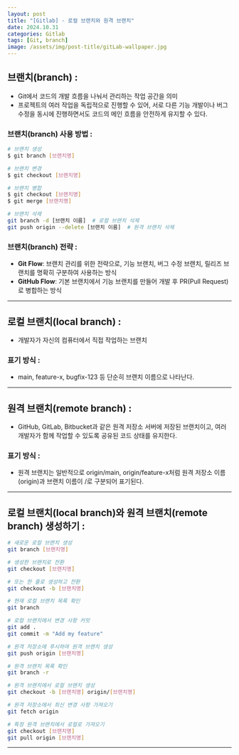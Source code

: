 ```yaml
---
layout: post
title: "[Gitlab] - 로컬 브랜치와 원격 브랜치"
date: 2024.10.31
categories: Gitlab
tags: [Git, branch]
image: /assets/img/post-title/gitLab-wallpaper.jpg
---
```


## 브랜치(branch) :
- Git에서 코드의 개발 흐름을 나눠서 관리하는 작업 공간을 의미
- 프로젝트의 여러 작업을 독립적으로 진행할 수 있어, 서로 다른 기능 개발이나 버그 수정을 동시에 진행하면서도 코드의 메인 흐름을 안전하게 유지할 수 있다.

### 브랜치(branch) 사용 방법 :

```bash
# 브랜치 생성
$ git branch [브랜치명]

# 브랜치 변경
$ git checkout [브랜치명]

# 브랜치 병합
$ git checkout [브랜치명]
$ git merge [브랜치명]

# 브랜치 삭제
git branch -d [브랜치 이름]  # 로컬 브랜치 삭제
git push origin --delete [브랜치 이름]  # 원격 브랜치 삭제
```

### 브랜치(branch) 전략 :
- **Git Flow**: 브랜치 관리를 위한 전략으로, 기능 브랜치, 버그 수정 브랜치, 릴리즈 브랜치를 명확히 구분하여 사용하는 방식
- **GitHub Flow**: 기본 브랜치에서 기능 브랜치를 만들어 개발 후 PR(Pull Request)로 병합하는 방식

* * *

## 로컬 브랜치(local branch) :
- 개발자가 자신의 컴퓨터에서 직접 작업하는 브랜치

### 표기 방식 :
- main, feature-x, bugfix-123 등 단순히 브랜치 이름으로 나타난다.

* * *

## 원격 브랜치(remote branch) :
- GitHub, GitLab, Bitbucket과 같은 원격 저장소 서버에 저장된 브랜치이고, 여러 개발자가 함께 작업할 수 있도록 공유된 코드 상태를 유지한다.

### 표기 방식 :
- 원격 브랜치는 일반적으로 origin/main, origin/feature-x처럼 원격 저장소 이름(origin)과 브랜치 이름이 /로 구분되어 표기된다.

* * *

## 로컬 브랜치(local branch)와 원격 브랜치(remote branch) 생성하기 :

```bash
# 새로운 로컬 브랜치 생성
git branch [브랜치명]

# 생성한 브랜치로 전환
git checkout [브랜치명]

# 또는 한 줄로 생성하고 전환
git checkout -b [브랜치명]

# 현재 로컬 브랜치 목록 확인
git branch

# 로컬 브랜치에서 변경 사항 커밋
git add .
git commit -m "Add my feature"

# 원격 저장소에 푸시하여 원격 브랜치 생성
git push origin [브랜치명]

# 원격 브랜치 목록 확인
git branch -r

# 원격 브랜치에서 로컬 브랜치 생성
git checkout -b [브랜치명] origin/[브랜치명]

# 원격 저장소에서 최신 변경 사항 가져오기
git fetch origin

# 특정 원격 브랜치에서 로컬로 가져오기
git checkout [브랜치명]
git pull origin [브랜치명]
```

* * * 
